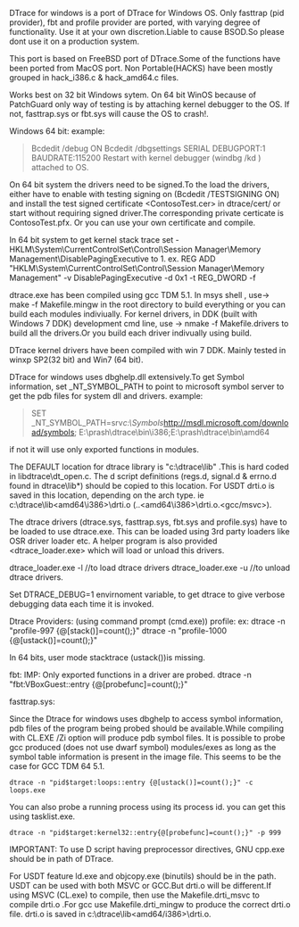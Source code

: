 DTrace for windows is a port of DTrace for Windows OS. Only fasttrap
(pid provider), fbt and profile provider are ported, with varying degree of 
functionality. Use it at your own discretion.Liable to cause BSOD.So please 
dont use it on a production system.

This port is based on FreeBSD port of DTrace.Some of the functions have 
been ported from MacOS port. Non Portable(HACKS) have been mostly grouped in 
hack_i386.c & hack_amd64.c files.
 
Works best on 32 bit Windows sytem.
On 64 bit WinOS because of PatchGuard only way of testing is by attaching 
kernel debugger to the OS. If not, fasttrap.sys or fbt.sys will cause the
OS to crash!.

Windows 64 bit:
example:
>Bcdedit /debug ON
>Bcdedit /dbgsettings SERIAL DEBUGPORT:1 BAUDRATE:115200
Restart with kernel debugger (windbg /kd ) attached to OS.

On 64 bit system the drivers need to be signed.To the load the drivers, either 
have to enable with testing signing on (Bcdedit /TESTSIGNING ON) and install 
the test signed certificate <ContosoTest.cer> in dtrace/cert/ or start without 
requiring signed driver.The corresponding private certicate is ContosoTest.pfx.
Or you can use your own certificate and compile.

In 64 bit system to get kernel stack trace set -
HKLM\System\CurrentControlSet\Control\Session Manager\Memory Management\DisablePagingExecutive
to 1.
ex.
REG ADD "HKLM\System\CurrentControlSet\Control\Session Manager\Memory Management" -v 
 		   DisablePagingExecutive -d 0x1 -t REG_DWORD -f
 		   
dtrace.exe has been compiled using gcc TDM 5.1.
In msys shell , use->  make -f Makefile.mingw  in the root directory to build everything
or you can build each modules indiviually.
For kernel drivers, in DDK (built with Windows 7 DDK) development cmd line,
use -> nmake -f Makefile.drivers 
to build all the drivers.Or you build each driver indivually using build.

DTrace kernel drivers have been compiled with win 7 DDK. Mainly tested in 
winxp SP2(32 bit) and Win7  (64 bit).

DTrace for windows uses dbghelp.dll extensively.To get Symbol information,
set _NT_SYMBOL_PATH to point to microsoft symbol server to get the pdb files 
for system dll and drivers.
example:
> SET _NT_SYMBOL_PATH=srv*c:\Symbols*http://msdl.microsoft.com/download/symbols;
	E:\prash\dtrace\bin\i386;E:\prash\dtrace\bin\amd64

if not it will use only exported functions in modules.

The DEFAULT location for dtrace library is "c:\dtrace\lib\" .This is hard coded 
in libdtrace\dt_open.c. The d script definitions (regs.d, signal.d & errno.d 
found in dtrace\lib\*) should be copied to this location.
For USDT drti.o is saved in this location, depending on the arch type. 
ie c:\dtrace\lib\<amd64\i386>\drti.o (..\<amd64\i386>\drti.o.<gcc/msvc>).

The dtrace drivers (dtrace.sys, fasttrap.sys, fbt.sys and profile.sys) have to 
be loaded to use dtrace.exe. This can be loaded using 3rd party loaders like 
OSR driver loader etc. A helper program is also provided  <dtrace_loader.exe>
which will load or unload this drivers.
 
<admintrator command prompt>
dtrace_loader.exe -l //to load dtrace drivers
dtrace_loader.exe -u //to unload dtrace drivers.

Set DTRACE_DEBUG=1 envirnoment variable, to get dtrace to give verbose 
debugging data each time it is invoked.

Dtrace Providers:
(using command prompt (cmd.exe))
profile:
ex: 	dtrace -n "profile-997 {@[stack()]=count();}"
	dtrace -n "profile-1000 {@[ustack()]=count();}"


In 64 bits, user mode stacktrace (ustack())is missing.

fbt:
IMP: Only exported functions in a driver are probed.
	dtrace -n "fbt:VBoxGuest::entry {@[probefunc]=count();}"

fasttrap.sys:
	
Since the Dtrace for windows uses dbghelp to access symbol information, 
pdb files of the program being probed should be available.While compiling 
with CL.EXE /Zi option will produce pdb symbol files. It is possible to probe 
gcc produced (does not use dwarf symbol) modules/exes as long as the symbol 
table information is present in the image file.
This seems to be the case for GCC TDM 64 5.1.
	
    dtrace -n "pid$target:loops::entry {@[ustack()]=count();}" -c loops.exe
	
You can also probe a running process using its process id. you can get this 
using tasklist.exe.
	
    dtrace -n "pid$target:kernel32::entry{@[probefunc]=count();}" -p 999
	
IMPORTANT: To use D script having preprocessor directives, GNU cpp.exe should 
be in path of DTrace. 

For USDT feature ld.exe and objcopy.exe (binutils) should be in the path.
USDT can be used with both MSVC or GCC.But drti.o will be  different.If using 
MSVC (CL.exe) to compile, then use the Makefile.drti_msvc to compile drti.o 
<requires msvc NMAKE and command line envirnment>.For gcc use 
Makefile.drti_mingw  <make> to produce the correct drti.o file.
drti.o is saved in c:\dtrace\lib\<amd64/i386>\drti.o.
